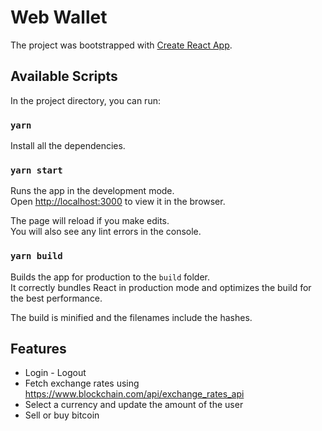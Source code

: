 # Web Wallet

The project was bootstrapped with [Create React App](https://github.com/facebook/create-react-app).

## Available Scripts

In the project directory, you can run:

### `yarn`

Install all the dependencies.

### `yarn start`

Runs the app in the development mode.\
Open [http://localhost:3000](http://localhost:3000) to view it in the browser.

The page will reload if you make edits.\
You will also see any lint errors in the console.

### `yarn build`

Builds the app for production to the `build` folder.\
It correctly bundles React in production mode and optimizes the build for the best performance.

The build is minified and the filenames include the hashes.

## Features

- Login - Logout
- Fetch exchange rates using https://www.blockchain.com/api/exchange_rates_api
- Select a currency and update the amount of the user
- Sell or buy bitcoin

